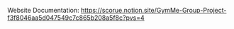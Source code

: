 Website Documentation:
https://scorue.notion.site/GymMe-Group-Project-f3f8046aa5d047549c7c865b208a5f8c?pvs=4
